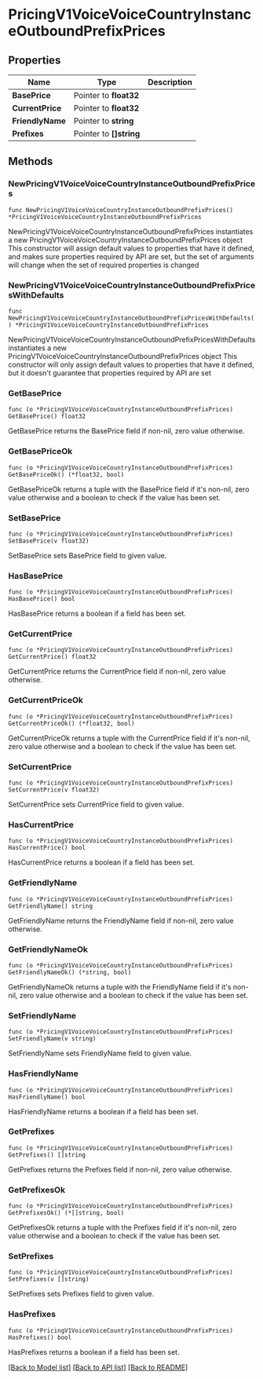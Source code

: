 # PricingV1VoiceVoiceCountryInstanceOutboundPrefixPrices

## Properties

Name | Type | Description
------------ | ------------- | -------------
**BasePrice** | Pointer to **float32** |  | [optional] 
**CurrentPrice** | Pointer to **float32** |  | [optional] 
**FriendlyName** | Pointer to **string** |  | [optional] 
**Prefixes** | Pointer to **[]string** |  | [optional] 

## Methods

### NewPricingV1VoiceVoiceCountryInstanceOutboundPrefixPrices

`func NewPricingV1VoiceVoiceCountryInstanceOutboundPrefixPrices() *PricingV1VoiceVoiceCountryInstanceOutboundPrefixPrices`

NewPricingV1VoiceVoiceCountryInstanceOutboundPrefixPrices instantiates a new PricingV1VoiceVoiceCountryInstanceOutboundPrefixPrices object
This constructor will assign default values to properties that have it defined,
and makes sure properties required by API are set, but the set of arguments
will change when the set of required properties is changed

### NewPricingV1VoiceVoiceCountryInstanceOutboundPrefixPricesWithDefaults

`func NewPricingV1VoiceVoiceCountryInstanceOutboundPrefixPricesWithDefaults() *PricingV1VoiceVoiceCountryInstanceOutboundPrefixPrices`

NewPricingV1VoiceVoiceCountryInstanceOutboundPrefixPricesWithDefaults instantiates a new PricingV1VoiceVoiceCountryInstanceOutboundPrefixPrices object
This constructor will only assign default values to properties that have it defined,
but it doesn't guarantee that properties required by API are set

### GetBasePrice

`func (o *PricingV1VoiceVoiceCountryInstanceOutboundPrefixPrices) GetBasePrice() float32`

GetBasePrice returns the BasePrice field if non-nil, zero value otherwise.

### GetBasePriceOk

`func (o *PricingV1VoiceVoiceCountryInstanceOutboundPrefixPrices) GetBasePriceOk() (*float32, bool)`

GetBasePriceOk returns a tuple with the BasePrice field if it's non-nil, zero value otherwise
and a boolean to check if the value has been set.

### SetBasePrice

`func (o *PricingV1VoiceVoiceCountryInstanceOutboundPrefixPrices) SetBasePrice(v float32)`

SetBasePrice sets BasePrice field to given value.

### HasBasePrice

`func (o *PricingV1VoiceVoiceCountryInstanceOutboundPrefixPrices) HasBasePrice() bool`

HasBasePrice returns a boolean if a field has been set.

### GetCurrentPrice

`func (o *PricingV1VoiceVoiceCountryInstanceOutboundPrefixPrices) GetCurrentPrice() float32`

GetCurrentPrice returns the CurrentPrice field if non-nil, zero value otherwise.

### GetCurrentPriceOk

`func (o *PricingV1VoiceVoiceCountryInstanceOutboundPrefixPrices) GetCurrentPriceOk() (*float32, bool)`

GetCurrentPriceOk returns a tuple with the CurrentPrice field if it's non-nil, zero value otherwise
and a boolean to check if the value has been set.

### SetCurrentPrice

`func (o *PricingV1VoiceVoiceCountryInstanceOutboundPrefixPrices) SetCurrentPrice(v float32)`

SetCurrentPrice sets CurrentPrice field to given value.

### HasCurrentPrice

`func (o *PricingV1VoiceVoiceCountryInstanceOutboundPrefixPrices) HasCurrentPrice() bool`

HasCurrentPrice returns a boolean if a field has been set.

### GetFriendlyName

`func (o *PricingV1VoiceVoiceCountryInstanceOutboundPrefixPrices) GetFriendlyName() string`

GetFriendlyName returns the FriendlyName field if non-nil, zero value otherwise.

### GetFriendlyNameOk

`func (o *PricingV1VoiceVoiceCountryInstanceOutboundPrefixPrices) GetFriendlyNameOk() (*string, bool)`

GetFriendlyNameOk returns a tuple with the FriendlyName field if it's non-nil, zero value otherwise
and a boolean to check if the value has been set.

### SetFriendlyName

`func (o *PricingV1VoiceVoiceCountryInstanceOutboundPrefixPrices) SetFriendlyName(v string)`

SetFriendlyName sets FriendlyName field to given value.

### HasFriendlyName

`func (o *PricingV1VoiceVoiceCountryInstanceOutboundPrefixPrices) HasFriendlyName() bool`

HasFriendlyName returns a boolean if a field has been set.

### GetPrefixes

`func (o *PricingV1VoiceVoiceCountryInstanceOutboundPrefixPrices) GetPrefixes() []string`

GetPrefixes returns the Prefixes field if non-nil, zero value otherwise.

### GetPrefixesOk

`func (o *PricingV1VoiceVoiceCountryInstanceOutboundPrefixPrices) GetPrefixesOk() (*[]string, bool)`

GetPrefixesOk returns a tuple with the Prefixes field if it's non-nil, zero value otherwise
and a boolean to check if the value has been set.

### SetPrefixes

`func (o *PricingV1VoiceVoiceCountryInstanceOutboundPrefixPrices) SetPrefixes(v []string)`

SetPrefixes sets Prefixes field to given value.

### HasPrefixes

`func (o *PricingV1VoiceVoiceCountryInstanceOutboundPrefixPrices) HasPrefixes() bool`

HasPrefixes returns a boolean if a field has been set.


[[Back to Model list]](../README.md#documentation-for-models) [[Back to API list]](../README.md#documentation-for-api-endpoints) [[Back to README]](../README.md)


